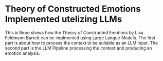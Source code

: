 # Theory of Constructed Emotions Implemented utelizing LLMs
 This is Repo shows how the Theory of Constructed Emotions by Lisa Feldmann Barrett can be implmented using Large Langue Models. The first part is about how to process the context to be suitable as an LLM input. The second part is the LLM Pipeline processing the context and producing an emotion analysis.

